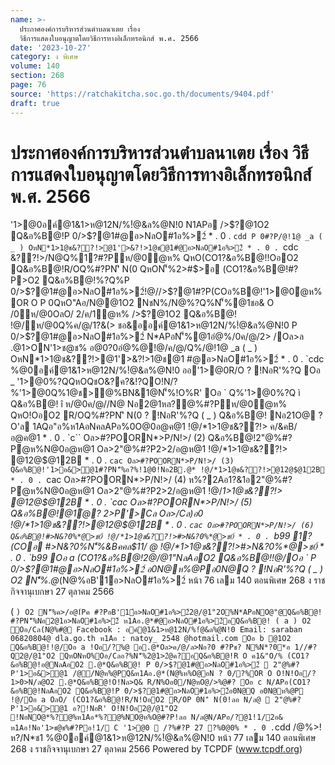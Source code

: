 ```yaml
---
name: >-
  ประกาศองค์การบริหารส่วนตำบลนาเตย เรื่อง
  วิธีการแสดงใบอนุญาตโดยวิธีการทางอิเล็กทรอนิกส์ พ.ศ. 2566
date: '2023-10-27'
category: ง พิเศษ
volume: 140
section: 268
page: 76
source: 'https://ratchakitcha.soc.go.th/documents/9404.pdf'
draft: true
---
```


# ประกาศองค์การบริหารส่วนตำบลนาเตย เรื่อง วิธีการแสดงใบอนุญาตโดยวิธีการทางอิเล็กทรอนิกส์ พ.ศ. 2566

'1>@0อค์@1&1>ห@12N/%!ํ@&ล%@N!0 N1APอ />$?@1O2 Q&อ%B@!P 0/>$?@1#@อ>NลO#1อ%>2์ * . 0 . `cdd P 0#?P/@!1@ _a ( _ ) OหN*1>1@ช&??!>@1'>&?!>1@ช@1#@อ>NลO#1อ%>2์ * . 0 . `cdc &??!>/N@Q%1?#?Pห/@0ํ@ห% QหO(CO1?&อ%B@!!OอO2 Q&อ%B@!R/OQ%#?PN'ิ N(0 QหON'็%2>#$>อ (CO1?&อ%B@!#?P>O2 Q&อ%B@!%?Q%P 0/>$?@1#@อ>NลO#1อ%>2์!@//>$?@1#?P(COอ%B@!'1>@0ํ@ห% OR O P 0QหO"Aอ/N@@1O2 NชN%/N@%?Q%N'็%@1ชอ& O /0ห/@0OลO/ 2/ค/1ํ@ห% />$?@1O2 Q&อ%B@! !@/ห/@0Q%ค/@/1?&(> ชอ&ออค์@1&1>ห@12N/%!ํ@&ล%@N!0 P 0/>$?@1#@อ>NลO#1อ%>2์ N*APอN'็%@1อํ@%/0ค/@/2> /Oล>ล .@1>ON'1>ช@ช% อ@0?0อํ@%@!@/ค/@/Q%/@!1@ _a ( _ ) OหN*1>1@ช&??!>@1'>&?!>1@ช@1 #@อ>NลO#1อ%>2์ * . 0 . `cdc %@0อค์@1&1>ห@12N/%!ํ@&ล%@N!0 ออ'1>@0R/O ? !NอR'%?Q Oอ _ '1>@0%?QQหOQชO&?ค?&!?QO!N/?%'1>@0Q%1@ช>@%BN&1@N'็%!O%R' Oอ ` Q%'1>@0%?Q ì Q&อ%B@! î ห/@0ค/@//N@ Nอ2@1หล?@%#?Pห/@0ํ@ห% QหO!OอO2 R/OQ%#?PN'ิ N(0 ? !NอR'%?Q ( _ ) Q&อ%B@! Nอ21O@ ? O'ล 1AQอ"อ%ห1AอNคลAPอ%0O@0อ@ค@1 !@/*1>1@ช&??!> ค/&คB/อ@ค@1 * . 0 . `c`` Oล>#?POORN*>P/N!>/ (2) Q&อ%B@!2"@%#?Pํ@ห%N@0อ@ห@1 Oล>2"@%#?P2>2/อ@ห@1 !@/*1>1@ช&??!> @12@$@12B * . 0 . `cac Oล>#?POORN*>P/N!>/ (3) Q&อ%B@!'1>อ&>@1#?PN'็%อ?%!1@0!Nอ2B.@* !@/*1>1@ช&??!>@12@$@12B * . 0 . `cac Oล>#?POORN*>P/N!>/ (4) ห%?2Aอ1?&1อ2"@%#?Pํ@ห%N@0อ@ห@1 Oล>2"@%#?P2>2/อ@ห@1 !@/*1>1@ช&??!> @12@$@12B * . 0 . `cac Oล>#?POORN*>P/N!>/ (5) Q&อ%B@!@1ํ@? 2>P'>Cล Oล>/Cล)อ0 !@/*1>1@ช&??!>@12@$@12B * . 0 . `cac Oล>#?POORN*>P/N!>/ (6) Q&อ%B@!#>N&?0%*@>ช0์ !@/*1>1@ช&??!>#>N&?0%*@>ช0์ * . 0 . `b99 1?(COอ #>N&?0%N'็%&Bคคล$11/ @ !@/*1>1@ช&??!>#>N&?0%*@>ช0์ * . 0 . `b99 Oอ a (CO1?&อ%B@!2@/@1"NลAอO2 Q&อ%B@!!@/Oอ ` P 0/>$?@1#@อ>NลO#1อ%>2์ อ0N@ห%@Pอ0N@Q ? !NอR'%?Q ( _ ) O2 N'็%.@*(N@%อB'1์อ>NลO#1อ%>2์ หน้า 76 เลม 140 ตอนพิเศษ 268 ง ราชกิจจานุเบกษา 27 ตุลาคม 2566

( ` ) O2 N'็%ค>/อ@1์Pค #?PอB'1์อ>NลO#1อ%>2์2@/@1"2O%N*APอNO@"@Q&อ%B@! #?PN'็%Nอ2@1อ>NลO#1อ%>2์ ห1Aอ.@*#@อ>NลO#1อ%>2์อQ&อ%B@! ( a ) O2 Oอ/Cล(N@%#@ Facebook : อค์@1&1>ห@12N/%!ํ@&ล%@N!0 Email: saraban 06820804@ dla.go.th ห1Aอ : natoy_ 2548 @hotmail.com Oอ b @1O2 Q&อ%B@!!@/Oอ a !Oอ/?%@ อ.@*Oล>ค/@/ล>Nอ?0 #?Pช? N%N*?0*อ 1//#?Q2@/@1"O2 QหONหO%Oอ/Cลอ?%N'็%2@1>2ํ@ค?อQ&อ%B@!R O ค1&"O/% (CO1?&อ%B@!อ@NลAอO2 .@*Q&อ%B@! P 0/>$?@1#@อ>NลO#1อ%>2์  2"@%#?P'1>อ&>@1 /@/N@ห%@PQ&ห1Aอ.@*(N@%ห%O@อN ? 0/?%OR O O!N!Oอ/?1>0>N/ล@O2 .@*Q&อ%B@!O!Nล>Q& R/N%Oอ0/N@หO@/>%@#? Oอ c N/APอ(CO1?&อ%B@!NลAอO2 Q&อ%B@!P 0/>$?@1#@อ>NลO#1อ%>2์อ0N@Q อ0N@ห%@P !@/Oอ a OลO/ (CO1?&อ%B@!R/N!OอO2 R/OP 0N'ิ N(0!ลอ N/ล@  2"@%#?P'1>อ&>@1 อ?!NอR' O!N!Oอ2@/@1"O2 !NอNO@*%?@%ห1Aอ*%?@%NO@ห%O@#?P!ลอ N/ล@N/APอ/?@1!1/2อ& ห1Aอ!Nอ'1>ช@ช%#?Pอ!1/ C '1>@0  /?%#?P 27 ?%0@0% * . 0 . `cdd /@%>! ห?/N*ช1 %@0อค์@1&1>ห@12N/%!ํ@&ล%@N!0 หน้า 77 เลม 140 ตอนพิเศษ 268 ง ราชกิจจานุเบกษา 27 ตุลาคม 2566 Powered by TCPDF (www.tcpdf.org)
